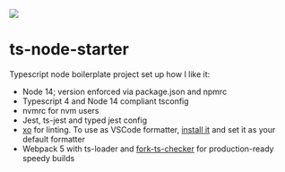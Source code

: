 [![](https://badgen.net/xo/status/chalk)](https://github.com/xojs/xo)

# ts-node-starter
Typescript node boilerplate project set up how I like it:

- Node 14; version enforced via package.json and npmrc
- Typescript 4 and Node 14 compliant tsconfig 
- nvmrc for nvm users
- Jest, ts-jest and typed jest config
- [xo](https://github.com/xojs/xo) for linting. To use as VSCode formatter, [install it](https://github.com/xojs/vscode-linter-xo) and set it as your default formatter
- Webpack 5 with ts-loader and [fork-ts-checker](https://github.com/TypeStrong/fork-ts-checker-webpack-plugin) for production-ready speedy builds 
